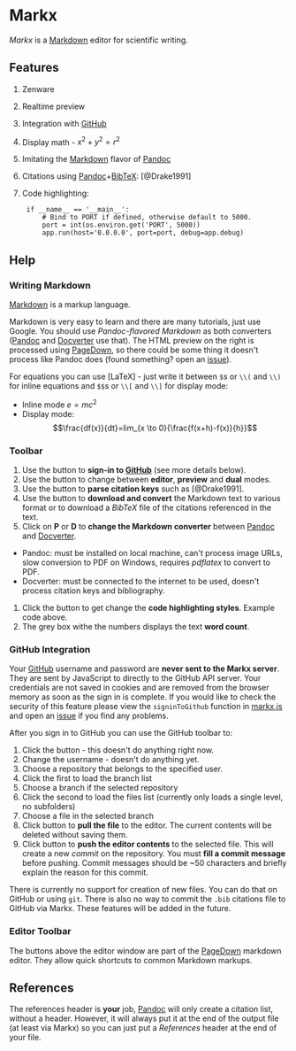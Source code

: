 # Markx

*Markx* is a [Markdown] editor for scientific writing.

## Features

1. Zenware
1. Realtime preview
1. Integration with [GitHub]
1. Display math - $x^2+y^2=r^2$
1. Imitating the [Markdown] flavor of [Pandoc]
1. Citations using [Pandoc]+[BibTeX]: [@Drake1991]
1. Code highlighting:
		
		if __name__ == '__main__':
		    # Bind to PORT if defined, otherwise default to 5000.
		    port = int(os.environ.get('PORT', 5000))
		    app.run(host='0.0.0.0', port=port, debug=app.debug)

## Help

### Writing Markdown
[Markdown] is a markup language.

Markdown is very easy to learn and there are many tutorials, just use Google.
You should use *Pandoc-flavored Markdown* as both converters ([Pandoc] and [Docverter] use that). The HTML preview on the right is processed using [PageDown], so there could be some thing it doesn't process like Pandoc does (found something? open an [issue]).

For equations you can use [LaTeX] - just write it between `$`s or `\\(` and `\\)` for inline equations and `$$`s or `\\[` and `\\]` for display mode:

- Inline mode $e=mc^2$
- Display mode: $$\frac{df(x)}{dt}=lim_{x \to 0}{\frac{f(x+h)-f(x)}{h}}$$

### Toolbar
1. Use the <i class="icon-github-2"></i> button to **sign-in to [GitHub]** (see more details below).
1. Use the <i class="icon-screen"></i> button to change between **editor**, **preview** and **dual** modes.
1. Use the <i class="icon-books"></i> button to **parse citation keys** such as [@Drake1991].
1. Use the <i class="icon-download-2"></i> button to **download and convert** the Markdown text to various format or to download a *BibTeX* file of the citations referenced in the text.
1. Click on **P** or **D** to **change the Markdown converter** between [Pandoc] and [Docverter]. 
  - Pandoc: must be installed on local machine, can't process image URLs, slow conversion to PDF on Windows, requires *pdflatex* to convert to PDF.
 - Docverter: must be connected to the internet to be used, doesn't process citation keys and bibliography.
1. Click the <i class="icon-code"></i> button to get change the **code highlighting styles**. Example code above.
1. The grey box withe the numbers displays the text **word count**.

### GitHub Integration
Your [GitHub] username and password are **never sent to the Markx server**. They are sent by JavaScript to directly to the GitHub API server. Your credentials are not saved in cookies and are removed from the browser memory as soon as the sign in is complete. If you would like to check the security of this feature please view the `signinToGithub` function in [markx.js] and open an [issue] if you find any problems.

After you sign in to GitHub you can use the GitHub toolbar to:

1. Click the  <i class="icon-github-2"></i> button - this doesn't do anything right now.
1. Change the username - doesn't do anything yet.
1. Choose a repository that belongs to the specified user.
1. Click the first <i class="icon-folder-open"></i> to load the branch list
1. Choose a branch if the selected repository
1. Click the second<i class="icon-folder-open"></i> to load the files list (currently only loads a single level, no subfolders)
1. Choose a file in the selected branch
1. Click <i class="icon-cloud-download"></i> button to **pull the file** to the editor. The current contents will be deleted without saving them.
1. Click <i class="icon-cloud-upload"></i> button to **push the editor contents** to the selected file. This will create a new *commit* on the repository. You must **fill a commit message** before pushing. Commit messages should be ~50 characters and briefly explain the reason for this commit.

There is currently no support for creation of new files. You can do that on GitHub or using `git`. There is also no way to commit the `.bib` citations file to GitHub via Markx. These features will be added in the future.

### Editor Toolbar
The buttons above the editor window are part of the [PageDown] markdown editor. They allow quick shortcuts to common Markdown markups.

## References
The references header is **your** job, [Pandoc] will only create a citation list, without a header. However, it will always put it at the end of the output file (at least via Markx) so you can just put a *References* header at the end of your file.

[Markdown]: http://daringfireball.net/projects/markdown/
[Pandoc]: http://johnmacfarlane.net/pandoc
[Python]: http://python.org/
[Flask]: http://flask.pocoo.org/
[Twitter Bootstrap]: http://blog.getbootstrap.com/
[Google Code Prettifier]: http://code.google.com/p/google-code-prettify/
[Icomoon Free]: http://keyamoon.com/icomoon/
[MathJax]: http://mathjax.org/
[PageDown]: http://code.google.com/p/pagedown/
[BibTeX-js]: http://bibtex-js.googlecode.com/
[Stack Overflow]: http://stackoverflow.com/
[git]: http://git-scm.com/
[BibTeX]: http://www.bibtex.org/
[GitHub]: https://github.com/
[Github.js]: https://github.com/michael/github
[Docverter]: http://www.docverter.com/
[issue]: https://github.com/yoavram/markx/issues
[markx.js]: https://github.com/yoavram/markx/blob/master/static/js/markx.js
	